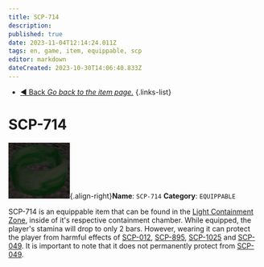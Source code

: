```yaml
---
title: SCP-714
description: 
published: true
date: 2023-11-04T12:14:24.011Z
tags: en, game, item, equippable, scp
editor: markdown
dateCreated: 2023-10-30T14:06:40.833Z
---
```


- [:arrow_backward: Back *Go back to the item page.*](/en/game/items#items)
{.links-list}

# SCP-714

![714.png](/images/items/714.png){.align-right}**Name**: `SCP-714`
**Category**: `EQUIPPABLE`

SCP-714 is an equippable item that can be found in the [Light Containment Zone](/en/game/rooms/lcz), inside of it's respective containment chamber. While equipped, the player's stamina will drop to only 2 bars. However, wearing it can protect the player from harmful effects of [SCP-012](/en/game/scps/012), [SCP-895](/en/game/rooms/895), [SCP-1025](/en/game/scps/1025) and [SCP-049](/en/game/scps/049). It is important to note that it does not permanently protect from [SCP-049](/en/game/scps/049).
